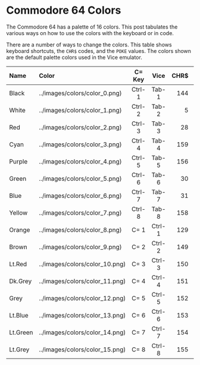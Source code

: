 # Commodore 64 Colors

The Commodore 64 has a palette of 16 colors. This post tabulates the various ways on how to use the colors with the keyboard or in code.

There are a number of ways to change the colors. This table shows keyboard shortcuts, the `CHR$` codes, and the `POKE` values. The colors shown are the default palette colors used in the Vice emulator.

| Name     | Color                          | C= Key | Vice   | CHR$ | POKE |
|:---------|:-------------------------------|:-----------:|:------:|-----:|-----:|
| Black    | ../images/colors/color_0.png)  | Ctrl-1 | Tab-1  | 144  | 0    |
| White    | ../images/colors/color_1.png)  | Ctrl-2 | Tab-2  | 5    | 1    |
| Red      | ../images/colors/color_2.png)  | Ctrl-3 | Tab-3  | 28   | 2    |
| Cyan     | ../images/colors/color_3.png)  | Ctrl-4 | Tab-4  | 159  | 3    |
| Purple   | ../images/colors/color_4.png)  | Ctrl-5 | Tab-5  | 156  | 4    |
| Green    | ../images/colors/color_5.png)  | Ctrl-6 | Tab-6  | 30   | 5    |
| Blue     | ../images/colors/color_6.png)  | Ctrl-7 | Tab-7  | 31   | 6    |
| Yellow   | ../images/colors/color_7.png)  | Ctrl-8 | Tab-8  | 158  | 7    |
| Orange   | ../images/colors/color_8.png)  | C= 1   | Ctrl-1 | 129  | 8    |
| Brown    | ../images/colors/color_9.png)  | C= 2   | Ctrl-2 | 149  | 9    |
| Lt.Red   | ../images/colors/color_10.png) | C= 3   | Ctrl-3 | 150  | 10   |
| Dk.Grey  | ../images/colors/color_11.png) | C= 4   | Ctrl-4 | 151  | 11   |
| Grey     | ../images/colors/color_12.png) | C= 5   | Ctrl-5 | 152  | 12   |
| Lt.Blue  | ../images/colors/color_13.png) | C= 6   | Ctrl-6 | 153  | 13   |
| Lt.Green | ../images/colors/color_14.png) | C= 7   | Ctrl-7 | 154  | 14   |
| Lt.Grey  | ../images/colors/color_15.png) | C= 8   | Ctrl-8 | 155  | 15   |
